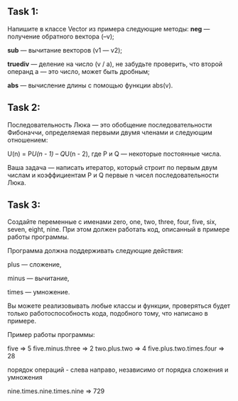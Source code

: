 ## Task 1:
Напишите в классе Vector из примера следующие методы:
__neg__ — получение обратного вектора (–v);

__sub__ — вычитание векторов (v1 — v2);

__truediv__ — деление на число (v / a), не забудьте проверить, что второй операнд а — это число, может быть дробным;

__abs__ — вычисление длины с помощью функции abs(v).

## Task 2:
Последовательность Люка — это обобщение последовательности Фибоначчи, определяемая первыми двумя членами и следующим отношением:

U(n) = P*U(n - 1) – Q*U(n - 2),
где P и Q — некоторые постоянные числа.

Ваша задача — написать итератор, который строит по первым двум числам и коэффициентам P и Q первые n чисел последовательности Люка.

## Task 3:
Создайте переменные с именами zero, one, two, three, four, five, six, seven, eight, nine. При этом должен работать код, описанный в примере работы программы.

Программа должна поддерживать следующие действия:

plus — сложение,

minus — вычитание,

times — умножение.

Вы можете реализовывать любые классы и функции, проверяться будет только работоспособность кода, подобного тому, что написано в примере.

Пример работы программы:

five                              ⇒ 5
five.minus.three                  ⇒ 2
two.plus.two                      ⇒ 4
five.plus.two.times.four          ⇒ 28

порядок операций - слева направо, независимо от порядка сложения и умножения
 
nine.times.nine.times.nine        ⇒ 729